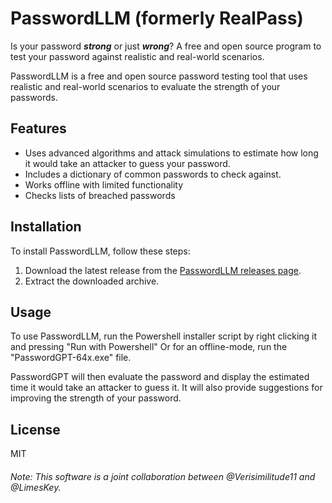 # PasswordLLM (formerly RealPass)
Is your password **_strong_** or just **_wrong_**? A free and open source program to test your password against realistic and real-world scenarios.

PasswordLLM is a free and open source password testing tool that uses realistic and real-world scenarios to evaluate the strength of your passwords.

## Features

- Uses advanced algorithms and attack simulations to estimate how long it would take an attacker to guess your password.
- Includes a dictionary of common passwords to check against.
- Works offline with limited functionality
- Checks lists of breached passwords

## Installation

To install PasswordLLM, follow these steps:

1. Download the latest release from the [PasswordLLM releases page](https://github.com/VerisimilitudeX/PasswordLLM/releases).
2. Extract the downloaded archive.

## Usage

To use PasswordLLM, run the Powershell installer script by right clicking it and pressing "Run with Powershell" Or for an offline-mode, run the "PasswordGPT-64x.exe" file.

PasswordGPT will then evaluate the password and display the estimated time it would take an attacker to guess it. It will also provide suggestions for improving the strength of your password.

## License
MIT

###### Note: This software is a joint collaboration between @Verisimilitude11 and @LimesKey. 
